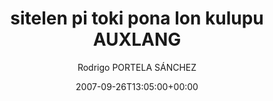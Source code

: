 ---
title: 'sitelen pi toki pona lon kulupu AUXLANG'
posts: 1
hash: 't874'
author: 'Rodrigo PORTELA SÁNCHEZ'
date: 2007-09-26T13:05:00+00:00
sources:
  - http://forums.tokipona.org/viewtopic.php%3Ft=874.html
---